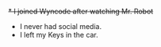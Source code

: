 ~~* I joined Wyncode after watching Mr. Robot~~
* I never had social media.
* I left my Keys in the car.
